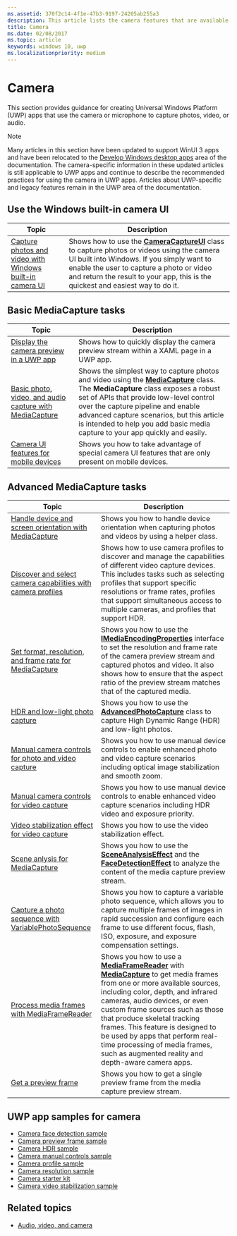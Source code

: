 ```yaml
---
ms.assetid: 370f2c14-4f1e-47b3-9197-24205ab255a3
description: This article lists the camera features that are available for UWP apps and links to the how-to articles that show how to use them.
title: Camera
ms.date: 02/08/2017
ms.topic: article
keywords: windows 10, uwp
ms.localizationpriority: medium
---
```

# Camera

This section provides guidance for creating Universal Windows Platform (UWP) apps that use the camera or microphone to capture photos, video, or audio.

> [!NOTE]
> Many articles in this section have been updated to support WinUI 3 apps and have been relocated to the [Develop Windows desktop apps](/windows/apps/develop/) area of the documentation. The camera-specific information in these updated articles is still applicable to UWP apps and continue to describe the recommended practices for using the camera in UWP apps. Articles about UWP-specific and legacy features remain in the UWP area of the documentation.

## Use the Windows built-in camera UI

| Topic | Description |
|---------------------------------------------------------------------------------------------------|------------------------------------------------------------------------------------------------------------------------------------------------------------------------------------------------------------------------------------------------------------------------------------------------|
| [Capture photos and video with Windows built-in camera UI](capture-photos-and-video-with-cameracaptureui.md) | Shows how to use the [**CameraCaptureUI**](/uwp/api/Windows.Media.Capture.CameraCaptureUI) class to capture photos or videos using the camera UI built into Windows. If you simply want to enable the user to capture a photo or video and return the result to your app, this is the quickest and easiest way to do it.  |

## Basic MediaCapture tasks

| Topic | Description |
|---------------------------------------------------------------------------------------------------|------------------------------------------------------------------------------------------------------------------------------------------------------------------------------------------------------------------------------------------------------------------------------------------------|
| [Display the camera preview in a UWP app](simple-camera-preview-access.md) | Shows how to quickly display the camera preview stream within a XAML page in a UWP app. |
| [Basic photo, video, and audio capture with MediaCapture](/windows/apps/develop/camera/basic-photo-capture) | Shows the simplest way to capture photos and video using the [**MediaCapture**](/uwp/api/Windows.Media.Capture.MediaCapture) class. The **MediaCapture** class exposes a robust set of APIs that provide low-level control over the capture pipeline and enable advanced capture scenarios, but this article is intended to help you add basic media capture to your app quickly and easily. |
| [Camera UI features for mobile devices](camera-ui-features-for-mobile-devices.md) | Shows you how to take advantage of special camera UI features that are only present on mobile devices.  |
                                                                                                               
## Advanced MediaCapture tasks   
                                                                                                               
| Topic                                                                                             | Description                                                                                                                                                                                                                                                                                    |
|---------------------------------------------------------------------------------------------------|------------------------------------------------------------------------------------------------------------------------------------------------------------------------------------------------------------------------------------------------------------------------------------------------|
| [Handle device and screen orientation with MediaCapture](handle-device-orientation-with-mediacapture.md) | Shows you how to handle device orientation when capturing photos and videos by using a helper class. | 
| [Discover and select camera capabilities with camera profiles](/windows/apps/develop/camera/camera-profiles) | Shows how to use camera profiles to discover and manage the capabilities of different video capture devices. This includes tasks such as selecting profiles that support specific resolutions or frame rates, profiles that support simultaneous access to multiple cameras, and profiles that support HDR. |
| [Set format, resolution, and frame rate for MediaCapture](/windows/apps/develop/camera/set-media-encoding-properties) | Shows you how to use the [**IMediaEncodingProperties**](/uwp/api/Windows.Media.MediaProperties.IMediaEncodingProperties) interface to set the resolution and frame rate of the camera preview stream and captured photos and video. It also shows how to ensure that the aspect ratio of the preview stream matches that of the captured media. |
| [HDR and low-light photo capture](/windows/apps/develop/camera/hdr-low-light-photo-capture) | Shows you how to use the [**AdvancedPhotoCapture**](/uwp/api/Windows.Media.Capture.AdvancedPhotoCapture) class to capture High Dynamic Range (HDR) and low-light photos. |
| [Manual camera controls for photo and video capture](/windows/apps/develop/camera/capture-device-controls-for-photo-and-video-capture) | Shows you how to use manual device controls to enable enhanced photo and video capture scenarios including optical image stabilization and smooth zoom. |
| [Manual camera controls for video capture](/windows/apps/develop/camera/capture-device-controls-for-video-capture) | Shows you how to use manual device controls to enable enhanced video capture scenarios including HDR video and exposure priority.  |
| [Video stabilization effect for video capture](/windows/apps/develop/camera/effects-for-video-capture) | Shows you how to use the video stabilization effect.  |
| [Scene anlysis for MediaCapture](/windows/apps/develop/camera/scene-analysis-for-media-capture.md) | Shows you how to use the [**SceneAnalysisEffect**](/uwp/api/Windows.Media.Core.SceneAnalysisEffect) and the [**FaceDetectionEffect**](/uwp/api/Windows.Media.Core.FaceDetectionEffect) to analyze the content of the media capture preview stream.  |
| [Capture a photo sequence with VariablePhotoSequence](/windows/apps/develop/camera/variable-photo-sequence) | Shows you how to capture a variable photo sequence, which allows you to capture multiple frames of images in rapid succession and configure each frame to use different focus, flash, ISO, exposure, and exposure compensation settings.  |
| [Process media frames with MediaFrameReader](/windows/apps/develop/camera/process-media-frames-with-mediaframereader) | Shows you how to use a [**MediaFrameReader**](/uwp/api/Windows.Media.Capture.Frames.MediaFrameReader) with [**MediaCapture**](/uwp/api/Windows.Media.Capture.MediaCapture) to get media frames from one or more available sources, including color, depth, and infrared cameras, audio devices, or even custom frame sources such as those that produce skeletal tracking frames. This feature is designed to be used by apps that perform real-time processing of media frames, such as augmented reality and depth-aware camera apps.  |
| [Get a preview frame](get-a-preview-frame.md) | Shows you how to get a single preview frame from the media capture preview stream.  |                                                                                                   


## UWP app samples for camera

* [Camera face detection sample](https://github.com/Microsoft/Windows-universal-samples/tree/master/Samples/CameraFaceDetection)
* [Camera preview frame sample](https://github.com/Microsoft/Windows-universal-samples/tree/master/Samples/CameraGetPreviewFrame)
* [Camera HDR sample](https://github.com/Microsoft/Windows-universal-samples/tree/master/Samples/CameraAdvancedCapture)
* [Camera manual controls sample](https://github.com/Microsoft/Windows-universal-samples/tree/master/Samples/CameraManualControls)
* [Camera profile sample](https://github.com/Microsoft/Windows-universal-samples/tree/master/Samples/CameraProfile)
* [Camera resolution sample](https://github.com/Microsoft/Windows-universal-samples/tree/master/Samples/CameraResolution)
* [Camera starter kit](https://github.com/Microsoft/Windows-universal-samples/tree/master/Samples/CameraStarterKit)
* [Camera video stabilization sample](https://github.com/Microsoft/Windows-universal-samples/tree/master/Samples/CameraVideoStabilization)

## Related topics

* [Audio, video, and camera](index.md)
 

 